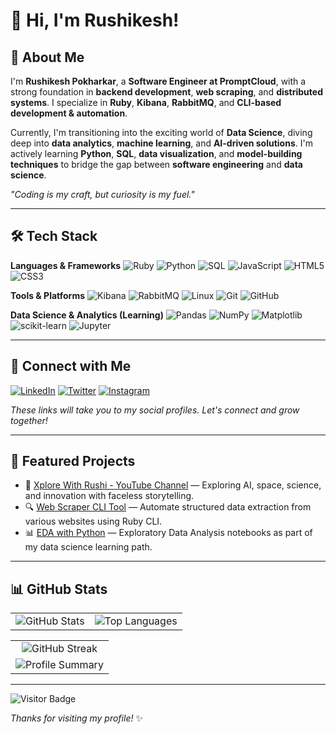 # 👋 Hi, I'm Rushikesh!

## 🚀 About Me

I'm **Rushikesh Pokharkar**, a **Software Engineer at PromptCloud**, with a strong foundation in **backend development**, **web scraping**, and **distributed systems**.
I specialize in **Ruby**, **Kibana**, **RabbitMQ**, and **CLI-based development & automation**.

Currently, I'm transitioning into the exciting world of **Data Science**, diving deep into **data analytics**, **machine learning**, and **AI-driven solutions**.
I'm actively learning **Python**, **SQL**, **data visualization**, and **model-building techniques** to bridge the gap between **software engineering** and **data science**.

*"Coding is my craft, but curiosity is my fuel."*

---

## 🛠️ Tech Stack

**Languages & Frameworks**
![Ruby](https://img.shields.io/badge/Ruby-CC342D?style=flat\&logo=ruby\&logoColor=white)
![Python](https://img.shields.io/badge/Python-3776AB?style=flat\&logo=python\&logoColor=white)
![SQL](https://img.shields.io/badge/SQL-4479A1?style=flat\&logo=mysql\&logoColor=white)
![JavaScript](https://img.shields.io/badge/JavaScript-F7DF1E?style=flat\&logo=javascript\&logoColor=black)
![HTML5](https://img.shields.io/badge/HTML5-E34F26?style=flat\&logo=html5\&logoColor=white)
![CSS3](https://img.shields.io/badge/CSS3-1572B6?style=flat\&logo=css3\&logoColor=white)

**Tools & Platforms**
![Kibana](https://img.shields.io/badge/Kibana-E8478B?style=flat\&logo=elastic\&logoColor=white)
![RabbitMQ](https://img.shields.io/badge/RabbitMQ-FF6600?style=flat\&logo=rabbitmq\&logoColor=white)
![Linux](https://img.shields.io/badge/Linux-FCC624?style=flat\&logo=linux\&logoColor=black)
![Git](https://img.shields.io/badge/Git-F05032?style=flat\&logo=git\&logoColor=white)
![GitHub](https://img.shields.io/badge/GitHub-181717?style=flat\&logo=github\&logoColor=white)

**Data Science & Analytics (Learning)**
![Pandas](https://img.shields.io/badge/Pandas-150458?style=flat\&logo=pandas\&logoColor=white)
![NumPy](https://img.shields.io/badge/NumPy-013243?style=flat\&logo=numpy\&logoColor=white)
![Matplotlib](https://img.shields.io/badge/Matplotlib-11557C?style=flat)
![scikit-learn](https://img.shields.io/badge/scikit--learn-F7931E?style=flat\&logo=scikit-learn\&logoColor=white)
![Jupyter](https://img.shields.io/badge/Jupyter-F37626?style=flat\&logo=jupyter\&logoColor=white)

---

## 🔗 Connect with Me

[![LinkedIn](https://img.shields.io/badge/LinkedIn-0A66C2?style=for-the-badge\&logo=linkedin\&logoColor=white)](https://www.linkedin.com/in/pokharkar-rs/)
[![Twitter](https://img.shields.io/badge/Twitter-1DA1F2?style=for-the-badge\&logo=twitter\&logoColor=white)](https://twitter.com/Ruship_91)
[![Instagram](https://img.shields.io/badge/Instagram-E4405F?style=for-the-badge\&logo=instagram\&logoColor=white)](https://www.instagram.com/pokharkar_rs/)

*These links will take you to my social profiles. Let's connect and grow together!*

---

## 🌟 Featured Projects

* 🚀 [Xplore With Rushi - YouTube Channel](https://www.youtube.com/@xplorewithrushi) — Exploring AI, space, science, and innovation with faceless storytelling.
* 🔍 [Web Scraper CLI Tool](https://github.com/rushikeshsp/web-scraper-cli) — Automate structured data extraction from various websites using Ruby CLI.
* 📊 [EDA with Python](https://github.com/rushikeshsp/eda-python) — Exploratory Data Analysis notebooks as part of my data science learning path.

---

## 📊 GitHub Stats

<table align="center">
  <tr>
    <td>
      <img align="center" src="https://github-readme-stats.vercel.app/api?username=rushikeshsp&show_icons=true&theme=radical&locale=en" alt="GitHub Stats" />
    </td>
    <td>
      <img align="center" src="https://github-readme-stats.vercel.app/api/top-langs?username=rushikeshsp&show_icons=true&locale=en&layout=compact&theme=radical" alt="Top Languages" />
    </td>
  </tr>
</table>

<table align="center">
  <tr>
    <td align="center">
      <img src="https://github-readme-streak-stats.herokuapp.com/?user=rushikeshsp&theme=radical" alt="GitHub Streak" />
    </td>
  </tr>
  <tr>
    <td align="center">
      <img src="https://github-profile-summary-cards.vercel.app/api/cards/profile-details?username=RushikeshSP&theme=radical" alt="Profile Summary" />
    </td>
  </tr>
</table>

---

![Visitor Badge](https://komarev.com/ghpvc/?username=rushikeshsp\&label=Profile%20views\&color=0e75b6\&style=flat)

*Thanks for visiting my profile!* ✨
